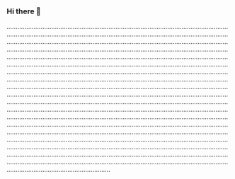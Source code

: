 ### Hi there 👋

..............................................................................................................................................................................................................................................................................................................................................................................................................................................................................................................................................................................................................................................................................................................................................................................................................................................................................................................................................................................................................................................................................................................................................................................................................................................................................................................................................................................................................................................................................................................................................................................................................................................................................................................................................................................................................................................................................................................................................................................................................................................................................................................................................................................................................................................................................................................................................................................................................................................................................................................